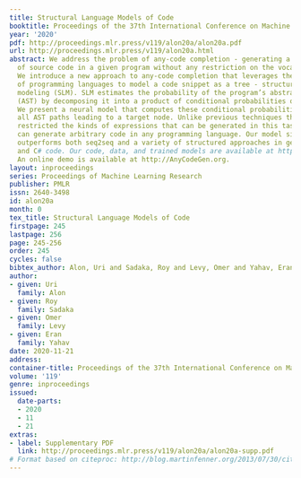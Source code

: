 ```yaml
---
title: Structural Language Models of Code
booktitle: Proceedings of the 37th International Conference on Machine Learning
year: '2020'
pdf: http://proceedings.mlr.press/v119/alon20a/alon20a.pdf
url: http://proceedings.mlr.press/v119/alon20a.html
abstract: We address the problem of any-code completion - generating a missing piece
  of source code in a given program without any restriction on the vocabulary or structure.
  We introduce a new approach to any-code completion that leverages the strict syntax
  of programming languages to model a code snippet as a tree - structural language
  modeling (SLM). SLM estimates the probability of the program’s abstract syntax tree
  (AST) by decomposing it into a product of conditional probabilities over its nodes.
  We present a neural model that computes these conditional probabilities by considering
  all AST paths leading to a target node. Unlike previous techniques that have severely
  restricted the kinds of expressions that can be generated in this task, our approach
  can generate arbitrary code in any programming language. Our model significantly
  outperforms both seq2seq and a variety of structured approaches in generating Java
  and C# code. Our code, data, and trained models are available at http://github.com/tech-srl/slm-code-generation/.
  An online demo is available at http://AnyCodeGen.org.
layout: inproceedings
series: Proceedings of Machine Learning Research
publisher: PMLR
issn: 2640-3498
id: alon20a
month: 0
tex_title: Structural Language Models of Code
firstpage: 245
lastpage: 256
page: 245-256
order: 245
cycles: false
bibtex_author: Alon, Uri and Sadaka, Roy and Levy, Omer and Yahav, Eran
author:
- given: Uri
  family: Alon
- given: Roy
  family: Sadaka
- given: Omer
  family: Levy
- given: Eran
  family: Yahav
date: 2020-11-21
address: 
container-title: Proceedings of the 37th International Conference on Machine Learning
volume: '119'
genre: inproceedings
issued:
  date-parts:
  - 2020
  - 11
  - 21
extras:
- label: Supplementary PDF
  link: http://proceedings.mlr.press/v119/alon20a/alon20a-supp.pdf
# Format based on citeproc: http://blog.martinfenner.org/2013/07/30/citeproc-yaml-for-bibliographies/
---
```

